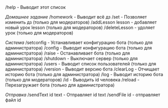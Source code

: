 /help - Выводит этот список

*Домашнее задание*
/homework - Выводит всё дз
/set - Позволяет изменить дз (только для модераторов)
/addLesson lesson - добавляет новый урок lesson (только для модераторов)
/deleteLesson - удоляет урок (только для модераторов)

*Система*
/setconfig - Устанавливает конфигурацию бота (только для администратора)
/config - Выводит конфигурацию бота (только для администратора)
/raise - Останавливает бота (только для администратора)
/shutdown - Выключает сервер (только для администратора)
/users - Выводит список пользователей  (только для администратора)
/version - Выводит версию бота
/clearLog - Отчищает историю бота (только для администратора)
/log - Выводит историю бота (только для модераторов)
/id - Выводить id человека
/reload - Перезагружает бота (только для администратора)

*Отправка*
/sendText id text - Отправляет id text
/sendFile id - отправляет файл id